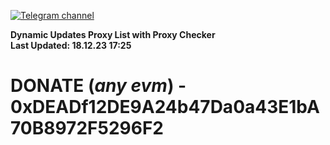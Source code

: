 [![Telegram channel](https://img.shields.io/endpoint?url=https://runkit.io/damiankrawczyk/telegram-badge/branches/master?url=https://t.me/n4z4v0d)](https://t.me/n4z4v0d) 

**Dynamic Updates Proxy List with Proxy Checker**  
**Last Updated: 18.12.23 17:25**

# DONATE (_any evm_) - 0xDEADf12DE9A24b47Da0a43E1bA70B8972F5296F2
